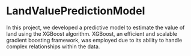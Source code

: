# LandValuePredictionModel
In this project, we developed a predictive model to estimate the value of land using the XGBoost algorithm. XGBoost, an efficient and scalable gradient boosting framework, was employed due to its ability to handle complex relationships within the data.
